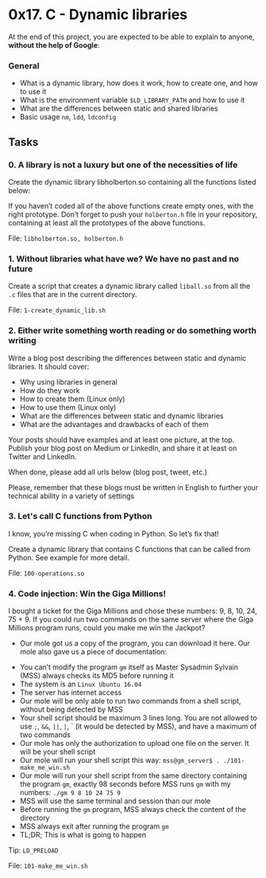 <h1>0x17. C - Dynamic libraries</h1>
<p>At the end of this project, you are expected to be able to explain to anyone, <strong>without the help of Google</strong>:</p>

<h3>General</h3>

<ul>
<li>What is a dynamic library, how does it work, how to create one, and how to use it</li>
<li>What is the environment variable <code>$LD_LIBRARY_PATH</code> and how to use it</li>
<li>What are the differences between static and shared libraries</li>
<li>Basic usage <code>nm</code>, <code>ldd</code>, <code>ldconfig</code></li>
</ul>
<h2>Tasks</h2>
  <h3>
    0. A library is not a luxury but one of the necessities of life
  </h3>
  <p>Create the dynamic library libholberton.so containing all the functions listed below:</p>
<p>If you haven&rsquo;t coded all of the above functions create empty ones, with the right prototype.
Don&rsquo;t forget to push your <code>holberton.h</code> file in your repository, containing at least all the prototypes of the above functions.</p>
        <p>File: <code>libholberton.so, holberton.h</code></p>
  <h3>
    1. Without libraries what have we? We have no past and no future
  </h3>
  <p>Create a script that creates a dynamic library called <code>liball.so</code> from all the <code>.c</code> files that are in the current directory.</p>
        <p>File: <code>1-create_dynamic_lib.sh</code></p>
  <h3>
    2. Either write something worth reading or do something worth writing
  </h3>
  <p>Write a blog post describing the differences between static and dynamic libraries. It should cover:</p>
<ul>
<li>Why using libraries in general</li>
<li>How do they work</li>
<li>How to create them (Linux only)</li>
<li>How to use them (Linux only)</li>
<li>What are the differences between static and dynamic libraries</li>
<li>What are the advantages and drawbacks of each of them</li>
</ul>
<p>Your posts should have examples and at least one picture, at the top.
Publish your blog post on Medium or LinkedIn, and share it at least on Twitter and LinkedIn.</p>
<p>When done, please add all urls below (blog post, tweet, etc.)</p>
<p>Please, remember that these blogs must be written in English to further your technical ability in a variety of settings</p>
  <h3>
    3. Let&#39;s call C functions from Python
  </h3>
  <p>I know, you&rsquo;re missing C when coding in Python. So let&rsquo;s fix that!</p>
<p>Create a dynamic library that contains C functions that can be called from Python. See example for more detail.</p>
        <p>File: <code>100-operations.so</code></p>
  <h3>
    4. Code injection: Win the Giga Millions!
  </h3>
<p>I bought a ticket for the Giga Millions and chose these numbers: 9, 8, 10, 24, 75 + 9. If you could run two commands on the same server where the Giga Millions program runs, could you make me win the Jackpot?</p>
<ul>
<li>Our mole got us a copy of the program, you can download it here. Our mole also gave us a piece of documentation:</li>
</ul>
<ul>
<li>You can&rsquo;t modify the program <code>gm</code> itself as Master Sysadmin Sylvain (MSS) always checks its MD5 before running it</li>
<li>The system is an <code>Linux Ubuntu 16.04</code></li>
<li>The server has internet access</li>
<li>Our mole will be only able to run two commands from a shell script, without being detected by MSS</li>
<li>Your shell script should be maximum 3 lines long. You are not allowed to use <code>;</code>, <code>&amp;&amp;</code>, <code>||</code>, <code>|</code>, &#96; (it would be detected by MSS), and have a maximum of two commands</li>
<li>Our mole has only the authorization to upload one file on the server. It will be your shell script</li>
<li>Our mole will run your shell script this way: <code>mss@gm_server$ . ./101-make_me_win.sh</code></li>
<li>Our mole will run your shell script from the same directory containing the program <code>gm</code>, exactly 98 seconds before MSS runs <code>gm</code> with my numbers: <code>./gm 9 8 10 24 75 9</code></li>
<li>MSS will use the same terminal and session than our mole</li>
<li>Before running the <code>gm</code> program, MSS always check the content of the directory</li>
<li>MSS always exit after running the program <code>gm</code></li>
<li>TL;DR; This is what is going to happen</li>
</ul>
<p>Tip: <code>LD_PRELOAD</code></p>
        <p>File: <code>101-make_me_win.sh</code></p>
